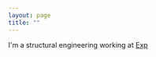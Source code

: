```yaml
---
layout: page
title: ""
---
```


I'm a structural engineering working at [Exp](https://www.exp.com/)
